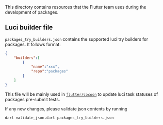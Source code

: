 This directory contains resources that the Flutter team uses during 
the development of packages.

## Luci builder file
`packages_try_builders.json` contains the supported luci try builders 
for packages. It follows format:
```json
{
    "builders":[
        {
            "name":"xxx",
            "repo":"packages"
        }
    ]
}
```
This file will be mainly used in [`flutter/cocoon`](https://github.com/flutter/cocoon)
to update luci task statuses of packages pre-submit tests.

If any new changes, please validate json contents by running
```
dart validate_json.dart packages_try_builders.json
```

